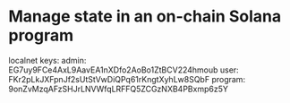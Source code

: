 # Manage state in an on-chain Solana program

localnet keys:
admin: EG7uy9FCe4AxL9AavEA1nXDfo2AoBo1ZtBCV224hmoub
user: FKr2pLkJXFpnJf2sUtStVwDiQPq61rKngtXyhLw8SQbF
program: 9onZvMzqAFzSHJrLNVWfqLRFFQ5ZCGzNXB4PBxmp6z5Y